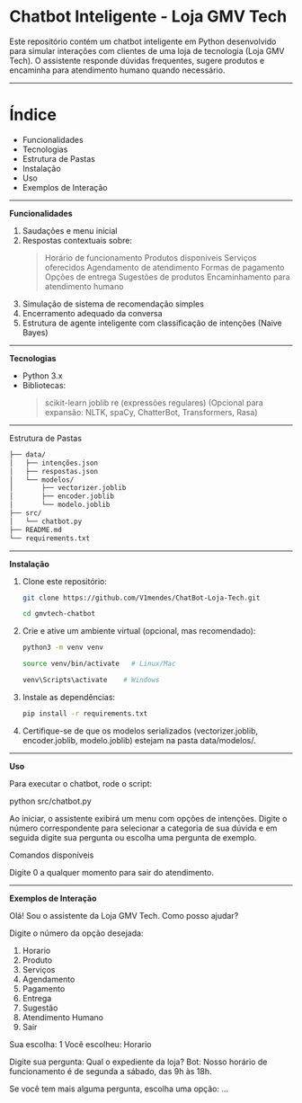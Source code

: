 # **Chatbot Inteligente - Loja GMV Tech**

Este repositório contém um chatbot inteligente em Python desenvolvido para simular interações com clientes de uma loja de tecnologia (Loja GMV Tech). O assistente responde dúvidas frequentes, sugere produtos e encaminha para atendimento humano quando necessário.
_______________________________________________________________________________
# **Índice**

- Funcionalidades
- Tecnologias
- Estrutura de Pastas
- Instalação
- Uso
- Exemplos de Interação
_______________________________________________________________________________
**Funcionalidades**

1. Saudações e menu inicial
2. Respostas contextuais sobre:
    > Horário de funcionamento
    > Produtos disponíveis
    > Serviços oferecidos
    > Agendamento de atendimento
    > Formas de pagamento
    > Opções de entrega
    > Sugestões de produtos
    > Encaminhamento para atendimento humano
3. Simulação de sistema de recomendação simples
4. Encerramento adequado da conversa
5. Estrutura de agente inteligente com classificação de intenções (Naive Bayes)
_______________________________________________________________________________
**Tecnologias**

- Python 3.x
- Bibliotecas:
    > scikit-learn
    > joblib
    > re (expressões regulares)
    > (Opcional para expansão: NLTK, spaCy, ChatterBot, Transformers, Rasa)
_______________________________________________________________________________
Estrutura de Pastas
```bash
├── data/
│   ├── intenções.json           
│   ├── respostas.json           
│   └── modelos/                 
│       ├── vectorizer.joblib
│       ├── encoder.joblib
│       └── modelo.joblib
├── src/
│   └── chatbot.py               
├── README.md                    
└── requirements.txt
```           
______________________________________________________________________________
**Instalação**

1. Clone este repositório:

    ```bash
   git clone https://github.com/V1mendes/ChatBot-Loja-Tech.git
    ```
    ```bash
    cd gmvtech-chatbot
    ``` 

3. Crie e ative um ambiente virtual (opcional, mas recomendado):

    ```bash
    python3 -m venv venv
    ``` 
    ```bash
    source venv/bin/activate   # Linux/Mac
    ``` 
    ```bash
    venv\Scripts\activate    # Windows
    ```

4. Instale as dependências:

    ```bash
    pip install -r requirements.txt
    ```

5. Certifique-se de que os modelos serializados (vectorizer.joblib, encoder.joblib, modelo.joblib) estejam na pasta data/modelos/.
_____________________________________________________________________________
**Uso**

Para executar o chatbot, rode o script:

python src/chatbot.py

Ao iniciar, o assistente exibirá um menu com opções de intenções. Digite o número correspondente para selecionar a categoria de sua dúvida e em seguida digite sua pergunta ou escolha uma pergunta de exemplo.

Comandos disponíveis

Digite 0 a qualquer momento para sair do atendimento.
____________________________________________________________________________
**Exemplos de Interação**

Olá! Sou o assistente da Loja GMV Tech. Como posso ajudar?

Digite o número da opção desejada:
1. Horario
2. Produto
3. Serviços
4. Agendamento
5. Pagamento
6. Entrega
7. Sugestão
8. Atendimento Humano
0. Sair

Sua escolha: 1
Você escolheu: Horario

Digite sua pergunta: Qual o expediente da loja?
Bot: Nosso horário de funcionamento é de segunda a sábado, das 9h às 18h.

Se você tem mais alguma pergunta, escolha uma opção:
...
